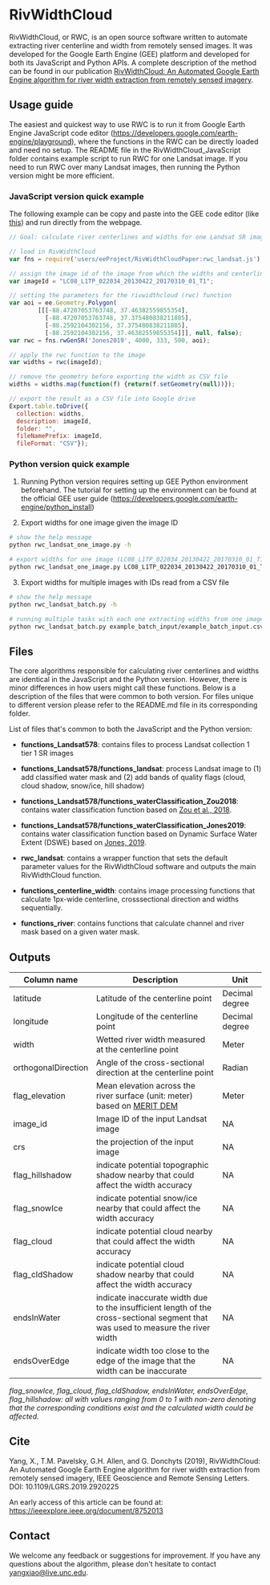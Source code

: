 # RivWidthCloud

RivWidthCloud, or RWC, is an open source software written to automate extracting river centerline and width from remotely sensed images. It was developed for the Google Earth Engine (GEE) platform and developed for both its JavaScript and Python APIs. A complete description of the method can be found in our publication [RivWidthCloud: An Automated Google Earth Engine algorithm for river width extraction from remotely sensed imagery](https://ieeexplore.ieee.org/document/8752013).

## Usage guide

The easiest and quickest way to use RWC is to run it from Google Earth Engine JavaScript code editor (https://developers.google.com/earth-engine/playground), where the functions in the RWC can be directly loaded and need no setup. The README file in the RivWidthCloud_JavaScript folder contains example script to run RWC for one Landsat image. If you need to run RWC over many Landsat images, then running the Python version might be more efficient.

### JavaScript version quick example

The following example can be copy and paste into the GEE code editor (like [this](https://code.earthengine.google.com/93f54ac8c4934db40e3be03e249e879d)) and run directly from the webpage.

```JavaScript
// Goal: calculate river centerlines and widths for one Landsat SR image (LC08_L1TP_022034_20130422_20170310_01_T1)

// load in RivWidthCloud
var fns = require('users/eeProject/RivWidthCloudPaper:rwc_landsat.js');

// assign the image id of the image from which the widths and centerline will be extracted
var imageId = "LC08_L1TP_022034_20130422_20170310_01_T1";

// setting the parameters for the rivwidthcloud (rwc) function
var aoi = ee.Geometry.Polygon(
        [[[-88.47207053763748, 37.46382559855354],
          [-88.47207053763748, 37.375480838211885],
          [-88.2592104302156, 37.375480838211885],
          [-88.2592104302156, 37.46382559855354]]], null, false);
var rwc = fns.rwGenSR('Jones2019', 4000, 333, 500, aoi);

// apply the rwc function to the image
var widths = rwc(imageId);

// remove the geometry before exporting the width as CSV file
widths = widths.map(function(f) {return(f.setGeometry(null))});

// export the result as a CSV file into Google drive
Export.table.toDrive({
  collection: widths,
  description: imageId,
  folder: "",
  fileNamePrefix: imageId,
  fileFormat: "CSV"});
```

### Python version quick example

1. Running Python version requires setting up GEE Python environment beforehand. The tutorial for setting up the environment can be found at the official GEE user guide (https://developers.google.com/earth-engine/python_install)

2. Export widths for one image given the image ID
```bash
# show the help message
python rwc_landsat_one_image.py -h

# export widths for one image (LC08_L1TP_022034_20130422_20170310_01_T1) as shp file
python rwc_landsat_one_image.py LC08_L1TP_022034_20130422_20170310_01_T1 -f shp
```

3. Export widths for multiple images with IDs read from a CSV file
```bash
# show the help message
python rwc_landsat_batch.py -h

# running multiple tasks with each one extracting widths from one image
python rwc_landsat_batch.py example_batch_input/example_batch_input.csv
```

## Files

The core algorithms responsible for calculating river centerlines and widths are identical in the JavaScript and the Python version. However, there is minor differences in how users might call these functions. Below is a description of the files that were common to both version. For files unique to different version please refer to the README.md file in its corresponding folder.

List of files that's common to both the JavaScript and the Python version:
* __functions_Landsat578__: contains files to process Landsat collection 1 tier 1 SR images
* __functions_Landsat578/functions_landsat__: process Landsat image to (1) add classified water mask and (2) add bands of quality flags (cloud, cloud shadow, snow/ice, hill shadow)
* __functions_Landsat578/functions_waterClassification_Zou2018__: contains water classification function based on [Zou et al., 2018](https://doi.org/10.1073/pnas.1719275115).
* __functions_Landsat578/functions_waterClassification_Jones2019__: contains water classification function based on Dynamic Surface Water Extent (DSWE) based on [Jones, 2019](https://doi.org/10.3390/rs11040374).
* __rwc_landsat__: contains a wrapper function that sets the default parameter values for the RivWidthCloud software and outputs the main RivWidthCloud function.

* __functions_centerline_width__: contains image processing functions that calculate 1px-wide centerline, crosssectional direction and widths sequentially.
* __functions_river__: contains functions that calculate channel and river mask based on a given water mask.

## Outputs

Column name|Description|Unit
-------|---------|---------
latitude|Latitude of the centerline point|Decimal degree
longitude|Longitude of the centerline point|Decimal degree
width|Wetted river width measured at the centerline point|Meter
orthogonalDirection|Angle of the cross-sectional direction at the centerline point|Radian
flag_elevation|Mean elevation across the river surface (unit: meter) based on [MERIT DEM](http://hydro.iis.u-tokyo.ac.jp/~yamadai/MERIT_DEM/)|Meter
image_id|Image ID of the input Landsat image|NA
crs|the projection of the input image|NA
flag_hillshadow|indicate potential topographic shadow nearby that could affect the width accuracy|NA
flag_snowIce|indicate potential snow/ice nearby that could affect the width accuracy|NA
flag_cloud|indicate potential cloud nearby that could affect the width accuracy|NA
flag_cldShadow|indicate potential cloud shadow nearby that could affect the width accuracy|NA
endsInWater|indicate inaccurate width due to the insufficient length of the cross-sectional segment that was used to measure the river width|NA
endsOverEdge|indicate width too close to the edge of the image that the width can be inaccurate|NA

_flag_snowIce, flag_cloud, flag_cldShadow, endsInWater, endsOverEdge, flag_hillshadow: all with values ranging from 0 to 1 with non-zero denoting that the corresponding conditions exist and the calculated width could be affected._

## Cite

Yang, X., T.M. Pavelsky, G.H. Allen, and G. Donchyts (2019), RivWidthCloud: An Automated Google Earth Engine algorithm for river width extraction from remotely sensed imagery, IEEE Geoscience and Remote Sensing Letters. DOI: 10.1109/LGRS.2019.2920225

An early access of this article can be found at: https://ieeexplore.ieee.org/document/8752013

## Contact

We welcome any feedback or suggestions for improvement. If you have any questions about the algorithm, please don't hesitate to contact yangxiao@live.unc.edu.
